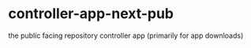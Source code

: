 # controller-app-next-pub
the public facing repository controller app (primarily for app downloads)
